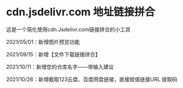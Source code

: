 # cdn.jsdelivr.com 地址链接拼合
<p>这是一个简化使用cdn.Jsdelivr.com链接拼合的小工具</p>
<p>2021/05/01：新增图片预览功能</p>
<p>2021/09/15：新增【文件下载链接拼合】</p>
<p>2021/10/11：新增您的仓库名字——带输入建议</p>
<p>2021/10/26：新增截取123云盘、百度网盘链接，直接赋值链接URL 提取码</p>
